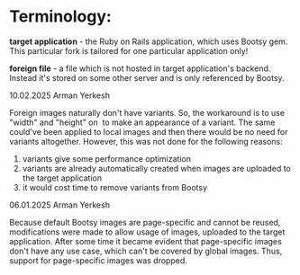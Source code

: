 # Terminology:
**target application** - the Ruby on Rails application, which uses Bootsy gem. This particular fork is
tailored for one particular application only!

**foreign file** - a file which is not hosted in target application's backend. Instead it's stored on
some other server and is only referenced by Bootsy.


10.02.2025
Arman Yerkesh

Foreign images naturally don't have variants. So, the workaround is to use "width" and "height" on
<img> to make an appearance of a variant. The same could've been applied to local images and then
there would be no need for variants altogether. However, this was not done for the following reasons:

1. variants give some performance optimization
2. variants are already automatically created when images are uploaded to the target application
3. it would cost time to remove variants from Bootsy



06.01.2025
Arman Yerkesh

Because default Bootsy images are page-specific and cannot be reused, modifications were made
to allow usage of images, uploaded to the target application. After some time it became evident that
page-specific images don't have any use case, which can't be covered by global images. Thus, support
for page-specific images was dropped.